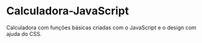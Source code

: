 # Calculadora-JavaScript
Calculadora com funções básicas criadas com o JavaScript e o design com ajuda do CSS.
